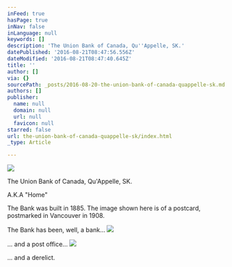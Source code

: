```yaml
---
inFeed: true
hasPage: true
inNav: false
inLanguage: null
keywords: []
description: 'The Union Bank of Canada, Qu''Appelle, SK.'
datePublished: '2016-08-21T08:47:56.556Z'
dateModified: '2016-08-21T08:47:40.645Z'
title: ''
author: []
via: {}
sourcePath: _posts/2016-08-20-the-union-bank-of-canada-quappelle-sk.md
authors: []
publisher:
  name: null
  domain: null
  url: null
  favicon: null
starred: false
url: the-union-bank-of-canada-quappelle-sk/index.html
_type: Article

---
```

![](https://the-grid-user-content.s3-us-west-2.amazonaws.com/7f2fd874-c719-4ef6-888f-0ec9455080eb.jpg)

The Union Bank of Canada, Qu'Appelle, SK.

A.K.A "Home"

The Bank was built in 1885\. The image shown here is of a postcard, postmarked in Vancouver in 1908\.

The Bank has been, well, a bank...
![](https://the-grid-user-content.s3-us-west-2.amazonaws.com/5935cf9a-0942-497b-a559-264078b62f93.jpg)

... and a post office...
![](https://the-grid-user-content.s3-us-west-2.amazonaws.com/4e9f6b43-d33a-4994-80d0-c52685db75cb.jpg)

... and a derelict.